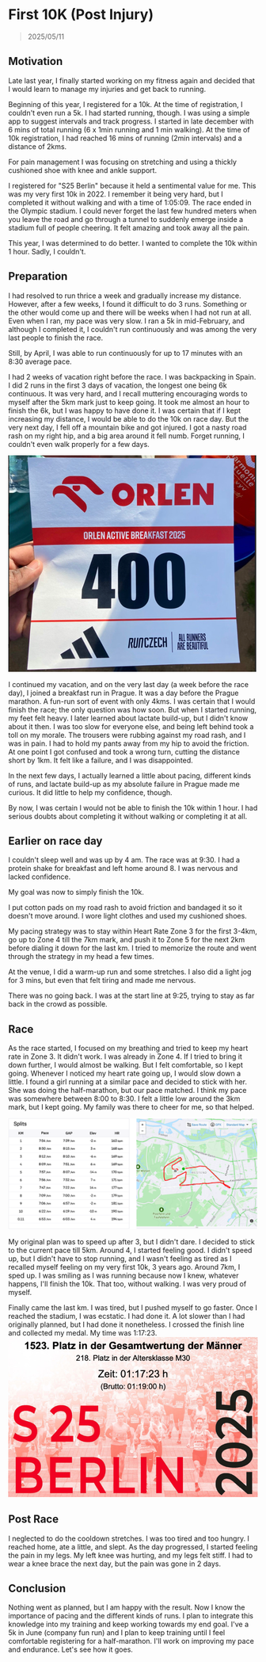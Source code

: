 # First 10K (Post Injury)
> 2025/05/11

## Motivation
Late last year, I finally started working on my fitness again and decided that I would learn to manage my injuries and get back to running.

Beginning of this year, I registered for a 10k. At the time of registration, I couldn't even run a 5k.
I had started running, though. I was using a simple app to suggest intervals and track progress.
I started in late december with 6 mins of total running (6 x 1min running and 1 min walking).
At the time of 10k registration, I had reached 16 mins of running (2min intervals) and a distance of 2kms.

For pain management I was focusing on stretching and using a thickly cushioned shoe with knee and ankle support.

I registered for "S25 Berlin" because it held a sentimental value for me. This was my very first 10k in 2022.
I remember it being very hard, but I completed it without walking and with a time of 1:05:09.
The race ended in the Olympic stadium.
I could never forget the last few hundred meters when you leave the road and go through a tunnel to suddenly emerge inside a stadium full of people cheering.
It felt amazing and took away all the pain.

This year, I was determined to do better. I wanted to complete the 10k within 1 hour.
Sadly, I couldn't.

## Preparation
I had resolved to run thrice a week and gradually increase my distance.
However, after a few weeks, I found it difficult to do 3 runs. Something or the other would come up and there will be weeks when I had not run at all.
Even when I ran, my pace was very slow. I ran a 5k in mid-February, and although I completed it, I couldn't run continuously and was among the very last people to finish the race.

Still, by April, I was able to run continuously for up to 17 minutes with an 8:30 average pace.

I had 2 weeks of vacation right before the race. I was backpacking in Spain.
I did 2 runs in the first 3 days of vacation, the longest one being 6k continuous.
It was very hard, and I recall muttering encouraging words to myself after the 5km mark just to keep going.
It took me almost an hour to finish the 6k, but I was happy to have done it.
I was certain that if I kept increasing my distance, I would be able to do the 10k on race day.
But the very next day, I fell off a mountain bike and got injured.
I got a nasty road rash on my right hip, and a big area around it fell numb.
Forget running, I couldn't even walk properly for a few days.

![breakfast_run](assets/images/10kBreakfastrun.png)

I continued my vacation, and on the very last day (a week before the race day), I joined a breakfast run in Prague.
It was a day before the Prague marathon. A fun-run sort of event with only 4kms. I was certain that I would finish the race; the only question was how soon.
But when I started running, my feet felt heavy. I later learned about lactate build-up, but I didn't know about it then.
I was too slow for everyone else, and being left behind took a toll on my morale.
The trousers were rubbing against my road rash, and I was in pain. I had to hold my pants away from my hip to avoid the friction.
At one point I got confused and took a wrong turn, cutting the distance short by 1km.
It felt like a failure, and I was disappointed.

In the next few days, I actually learned a little about pacing, different kinds of runs, and lactate build-up as my absolute failure in Prague made me curious.
It did little to help my confidence, though.

By now, I was certain I would not be able to finish the 10k within 1 hour.
I had serious doubts about completing it without walking or completing it at all.

## Earlier on race day
I couldn't sleep well and was up by 4 am. The race was at 9:30.
I had a protein shake for breakfast and left home around 8.
I was nervous and lacked confidence.

My goal was now to simply finish the 10k.

I put cotton pads on my road rash to avoid friction and bandaged it so it doesn't move around.
I wore light clothes and used my cushioned shoes.

My pacing strategy was to stay within Heart Rate Zone 3 for the first 3-4km, go up to Zone 4 till the 7km mark, and push it to Zone 5 for the next 2km before dialing it down for the last km.
I tried to memorize the route and went through the strategy in my head a few times.

At the venue, I did a warm-up run and some stretches. I also did a light jog for 3 mins, but even that felt tiring and made me nervous.

There was no going back. I was at the start line at 9:25, trying to stay as far back in the crowd as possible.

## Race
As the race started, I focused on my breathing and tried to keep my heart rate in Zone 3.
It didn't work. I was already in Zone 4. If I tried to bring it down further, I would almost be walking.
But I felt comfortable, so I kept going. Whenever I noticed my heart rate going up, I would slow down a little.
I found a girl running at a similar pace and decided to stick with her. She was doing the half-marathon, but our pace matched.
I think my pace was somewhere between 8:00 to 8:30.
I felt a little low around the 3km mark, but I kept going.
My family was there to cheer for me, so that helped.

![pace](assets/images/10kPace.png)

My original plan was to speed up after 3, but I didn't dare. I decided to stick to the current pace till 5km.
Around 4, I started feeling good. I didn't speed up, but I didn't have to stop running, and I wasn't feeling as tired as I recalled myself feeling on my very first 10k, 3 years ago.
Around 7km, I sped up. I was smiling as I was running because now I knew, whatever happens, I'll finish the 10k.
That too, without walking. I was very proud of myself.

Finally came the last km. I was tired, but I pushed myself to go faster. Once I reached the stadium, I was ecstatic.
I had done it. A lot slower than I had originally planned, but I had done it nonetheless.
I crossed the finish line and collected my medal.
My time was 1:17:23.
![time](assets/images/10kTime.png)

## Post Race
I neglected to do the cooldown stretches. I was too tired and too hungry.
I reached home, ate a little, and slept.
As the day progressed, I started feeling the pain in my legs.
My left knee was hurting, and my legs felt stiff.
I had to wear a knee brace the next day, but the pain was gone in 2 days.

## Conclusion
Nothing went as planned, but I am happy with the result.
Now I know the importance of pacing and the different kinds of runs.
I plan to integrate this knowledge into my training and keep working towards my end goal.
I've a 5k in June (company fun run) and I plan to keep training until I feel comfortable registering for a half-marathon.
I'll work on improving my pace and endurance.
Let's see how it goes.